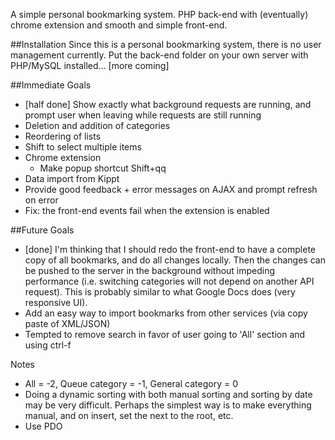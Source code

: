 A simple personal bookmarking system. PHP back-end with (eventually) chrome extension and smooth and simple front-end.

##Installation
Since this is a personal bookmarking system, there is no user management currently. Put the back-end folder on your own server with PHP/MySQL installed... [more coming]

##Immediate Goals
- [half done] Show exactly what background requests are running, and prompt user when leaving while requests are still running
- Deletion and addition of categories
- Reordering of lists
- Shift to select multiple items
- Chrome extension
	+ Make popup shortcut Shift+qq
- Data import from Kippt
- Provide good feedback + error messages on AJAX and prompt refresh on error
- Fix: the front-end events fail when the extension is enabled

##Future Goals
- [done] I'm thinking that I should redo the front-end to have a complete copy of all bookmarks, and do all changes locally. Then the changes can be pushed to the server in the background without impeding performance (i.e. switching categories will not depend on another API request). This is probably similar to what Google Docs does (very responsive UI).
- Add an easy way to import bookmarks from other services (via copy paste of XML/JSON)
- Tempted to remove search in favor of user going to 'All' section and using ctrl-f

Notes
- All = -2, Queue category = -1, General category = 0
- Doing a dynamic sorting with both manual sorting and sorting by date may be very difficult. Perhaps the simplest way is to make everything manual, and on insert, set the next to the root, etc.
- Use PDO